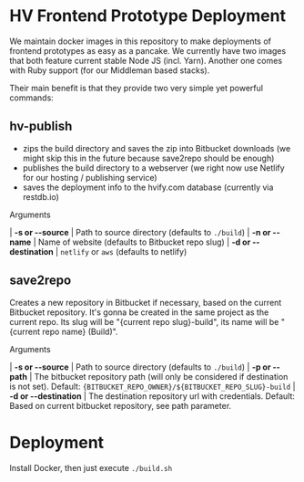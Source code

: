# HV Frontend Prototype Deployment

We maintain docker images in this repository to make deployments of frontend prototypes as easy as a pancake. 
We currently have two images that both feature current stable Node JS (incl. Yarn). Another one comes with Ruby
support (for our Middleman based stacks).

Their main benefit is that they provide two very simple yet powerful commands:

## hv-publish

- zips the build directory and saves the zip into Bitbucket downloads (we might skip this in the future because save2repo should be enough)
- publishes the build directory to a webserver (we right now use Netlify for our hosting / publishing service)
- saves the deployment info to the hvify.com database (currently via restdb.io)

Arguments

| **-s or --source**      | Path to source directory (defaults to `./build`)
| **-n or --name**        | Name of website (defaults to Bitbucket repo slug)
| **-d or --destination** | `netlify` or `aws` (defaults to netlify)

## save2repo

Creates a new repository in Bitbucket if necessary, based on the current Bitbucket repository.
It's gonna be created in the same project as the current repo.
Its slug will be "{current repo slug}-build", its name will be "{current repo name} (Build)".

Arguments

| **-s or --source**      | Path to source directory (defaults to `./build`)
| **-p or --path**        | The bitbucket repository path (will only be considered if destination is not set). Default: `{BITBUCKET_REPO_OWNER}/${BITBUCKET_REPO_SLUG}-build`
| **-d or --destination** | The destination repository url with credentials. Default: Based on current bitbucket repository, see path parameter.

# Deployment

Install Docker, then just execute ```./build.sh```